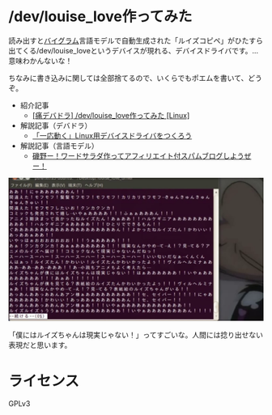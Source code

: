 # /dev/louise_love作ってみた

読み出すと[バイグラム](http://gihyo.jp/dev/serial/01/make-findspot/0005)言語モデルで自動生成された「ルイズコピペ」がひたすら出てくる/dev/louise_loveというデバイスが現れる、デバイスドライバです。…意味わかんないな！

ちなみに書き込みに関しては全部捨てるので、いくらでもポエムを書いて、どうぞ。

 - 紹介記事
   - [[痛デバドラ] /dev/louise_love作ってみた [Linux]](https://7io.org/2010/09/08/22:34:12/)
 - 解説記事（デバドラ）
   - [「一応動く」Linux用デバイスドライバをつくろう](https://7io.org/2010/09/08/23:37:25/)
 - 解説記事（言語モデル）
   - [磯野ー！ワードサラダ作ってアフィリエイト付スパムブログしようぜー！](https://7io.org/2010/09/08/23:42:11/)

![](image.png)

「僕にはルイズちゃんは現実じゃない！」ってすごいな。人間には捻り出せない表現だと思います。

# ライセンス

GPLv3
